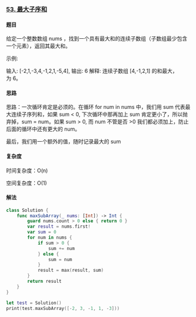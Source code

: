 ### [53. 最大子序和](https://leetcode-cn.com/problems/maximum-subarray/submissions/)

#### 题目

给定一个整数数组 nums ，找到一个具有最大和的连续子数组（子数组最少包含一个元素），返回其最大和。

示例:

输入: [-2,1,-3,4,-1,2,1,-5,4],
输出: 6
解释: 连续子数组 [4,-1,2,1] 的和最大，为 6。

#### 思路

思路：一次循环肯定是必须的。在循环 for num in nums 中，我们用 sum 代表最大连续子序列和，如果 sum < 0, 下次循环中那再加上 sum 肯定更小了，所以抛弃掉，sum = num。如果 sum > 0, 而 num 不管是否 >0 我们都必须加上，防止后面的循环中还有更大的 num。

最后，我们用一个额外的值，随时记录最大的 sum

#### 复杂度

时间复杂度：O(n)

空间复杂度：O(1)

#### 解法

```swift
class Solution {
    func maxSubArray(_ nums: [Int]) -> Int {
        guard nums.count > 0 else { return 0 }
        var result = nums.first!
        var sum = 0
        for num in nums {
            if sum > 0 {
                sum += num
            } else {
                sum = num
            }
            result = max(result, sum)
        }
        return result
    }
}

let test = Solution()
print(test.maxSubArray([-2, 3, -1, 1, -3])) 
```
